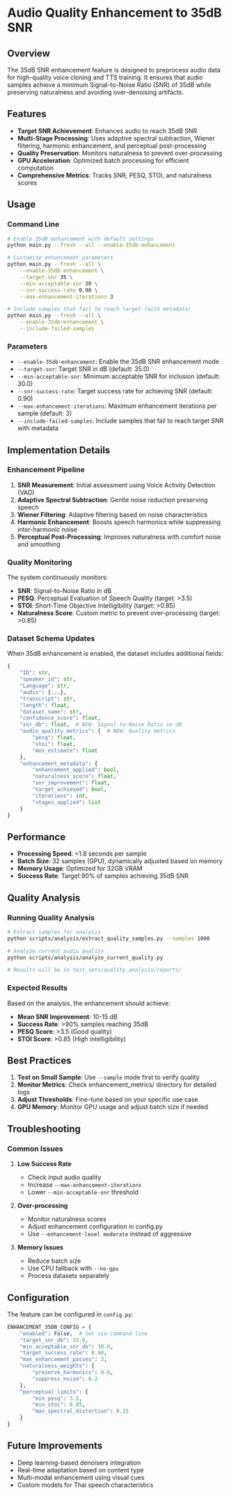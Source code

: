 # Audio Quality Enhancement to 35dB SNR

## Overview

The 35dB SNR enhancement feature is designed to preprocess audio data for high-quality voice cloning and TTS training. It ensures that audio samples achieve a minimum Signal-to-Noise Ratio (SNR) of 35dB while preserving naturalness and avoiding over-denoising artifacts.

## Features

- **Target SNR Achievement**: Enhances audio to reach 35dB SNR
- **Multi-Stage Processing**: Uses adaptive spectral subtraction, Wiener filtering, harmonic enhancement, and perceptual post-processing
- **Quality Preservation**: Monitors naturalness to prevent over-processing
- **GPU Acceleration**: Optimized batch processing for efficient computation
- **Comprehensive Metrics**: Tracks SNR, PESQ, STOI, and naturalness scores

## Usage

### Command Line

```bash
# Enable 35dB enhancement with default settings
python main.py --fresh --all --enable-35db-enhancement

# Customize enhancement parameters
python main.py --fresh --all \
    --enable-35db-enhancement \
    --target-snr 35 \
    --min-acceptable-snr 30 \
    --snr-success-rate 0.90 \
    --max-enhancement-iterations 3

# Include samples that fail to reach target (with metadata)
python main.py --fresh --all \
    --enable-35db-enhancement \
    --include-failed-samples
```

### Parameters

- `--enable-35db-enhancement`: Enable the 35dB SNR enhancement mode
- `--target-snr`: Target SNR in dB (default: 35.0)
- `--min-acceptable-snr`: Minimum acceptable SNR for inclusion (default: 30.0)
- `--snr-success-rate`: Target success rate for achieving SNR (default: 0.90)
- `--max-enhancement-iterations`: Maximum enhancement iterations per sample (default: 3)
- `--include-failed-samples`: Include samples that fail to reach target SNR with metadata

## Implementation Details

### Enhancement Pipeline

1. **SNR Measurement**: Initial assessment using Voice Activity Detection (VAD)
2. **Adaptive Spectral Subtraction**: Gentle noise reduction preserving speech
3. **Wiener Filtering**: Adaptive filtering based on noise characteristics
4. **Harmonic Enhancement**: Boosts speech harmonics while suppressing inter-harmonic noise
5. **Perceptual Post-Processing**: Improves naturalness with comfort noise and smoothing

### Quality Monitoring

The system continuously monitors:
- **SNR**: Signal-to-Noise Ratio in dB
- **PESQ**: Perceptual Evaluation of Speech Quality (target: >3.5)
- **STOI**: Short-Time Objective Intelligibility (target: >0.85)
- **Naturalness Score**: Custom metric to prevent over-processing (target: >0.85)

### Dataset Schema Updates

When 35dB enhancement is enabled, the dataset includes additional fields:

```python
{
    "ID": str,
    "speaker_id": str,
    "Language": str,
    "audio": {...},
    "transcript": str,
    "length": float,
    "dataset_name": str,
    "confidence_score": float,
    "snr_db": float,  # NEW: Signal-to-Noise Ratio in dB
    "audio_quality_metrics": {  # NEW: Quality metrics
        "pesq": float,
        "stoi": float,
        "mos_estimate": float
    },
    "enhancement_metadata": {
        "enhancement_applied": bool,
        "naturalness_score": float,
        "snr_improvement": float,
        "target_achieved": bool,
        "iterations": int,
        "stages_applied": list
    }
}
```

## Performance

- **Processing Speed**: <1.8 seconds per sample
- **Batch Size**: 32 samples (GPU), dynamically adjusted based on memory
- **Memory Usage**: Optimized for 32GB VRAM
- **Success Rate**: Target 90% of samples achieving 35dB SNR

## Quality Analysis

### Running Quality Analysis

```bash
# Extract samples for analysis
python scripts/analysis/extract_quality_samples.py --samples 1000

# Analyze current audio quality
python scripts/analysis/analyze_current_quality.py

# Results will be in test_sets/quality_analysis/reports/
```

### Expected Results

Based on the analysis, the enhancement should achieve:
- **Mean SNR Improvement**: 10-15 dB
- **Success Rate**: >90% samples reaching 35dB
- **PESQ Score**: >3.5 (Good quality)
- **STOI Score**: >0.85 (High intelligibility)

## Best Practices

1. **Test on Small Sample**: Use `--sample` mode first to verify quality
2. **Monitor Metrics**: Check enhancement_metrics/ directory for detailed logs
3. **Adjust Thresholds**: Fine-tune based on your specific use case
4. **GPU Memory**: Monitor GPU usage and adjust batch size if needed

## Troubleshooting

### Common Issues

1. **Low Success Rate**
   - Check input audio quality
   - Increase `--max-enhancement-iterations`
   - Lower `--min-acceptable-snr` threshold

2. **Over-processing**
   - Monitor naturalness scores
   - Adjust enhancement configuration in config.py
   - Use `--enhancement-level moderate` instead of aggressive

3. **Memory Issues**
   - Reduce batch size
   - Use CPU fallback with `--no-gpu`
   - Process datasets separately

## Configuration

The feature can be configured in `config.py`:

```python
ENHANCEMENT_35DB_CONFIG = {
    "enabled": False,  # Set via command line
    "target_snr_db": 35.0,
    "min_acceptable_snr_db": 30.0,
    "target_success_rate": 0.90,
    "max_enhancement_passes": 3,
    "naturalness_weights": {
        "preserve_harmonics": 0.8,
        "suppress_noise": 0.2
    },
    "perceptual_limits": {
        "min_pesq": 3.5,
        "min_stoi": 0.85,
        "max_spectral_distortion": 0.15
    }
}
```

## Future Improvements

- Deep learning-based denoisers integration
- Real-time adaptation based on content type
- Multi-modal enhancement using visual cues
- Custom models for Thai speech characteristics